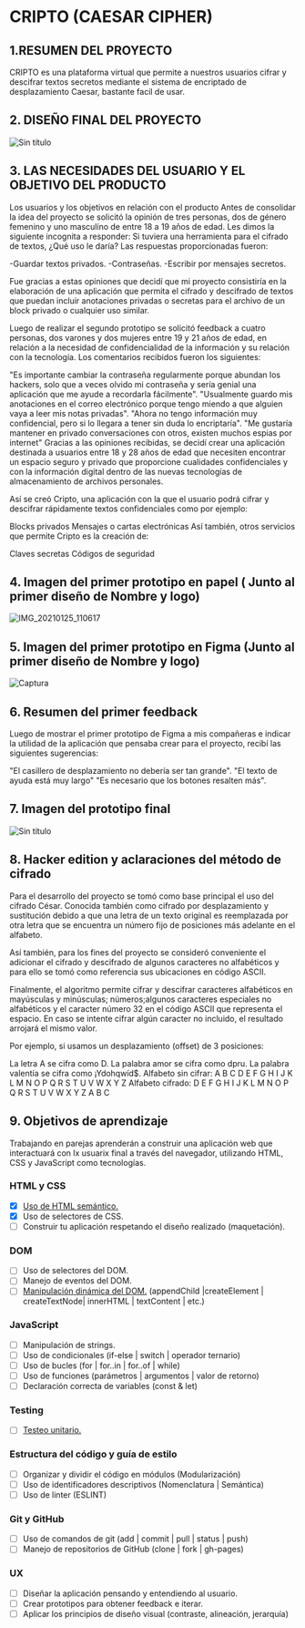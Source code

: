 # CRIPTO (CAESAR CIPHER)

## 1.RESUMEN DEL PROYECTO
CRIPTO es una plataforma virtual que permite a nuestros usuarios cifrar y descifrar textos secretos mediante el sistema de encriptado de desplazamiento Caesar, bastante facil de usar.

## 2. DISEÑO FINAL DEL PROYECTO

![Sin título](https://user-images.githubusercontent.com/77282012/105870335-2abb1880-5fc6-11eb-8e73-d9642b4cab61.png)

## 3. LAS NECESIDADES DEL USUARIO Y EL OBJETIVO DEL PRODUCTO
Los usuarios y los objetivos en relación con el producto
Antes de consolidar la idea del proyecto se solicitó la opinión de tres personas, dos de género femenino y uno masculíno de entre 18 a 19 años de edad. Les dimos la siguiente incognita a responder: Si tuviera una herramienta para el cifrado de textos, ¿Qué uso le daría?
Las respuestas proporcionadas fueron:

-Guardar textos privados.
-Contraseñas.
-Escribir por mensajes secretos.

Fue gracias a estas opiniones que decidí que mi proyecto consistiría en la elaboración de una aplicación que permita el cifrado y descifrado de textos que puedan incluir anotaciones privadas o secretas para el archivo de un block privado o cualquier uso similar.

Luego de realizar el segundo prototipo se solicitó feedback a cuatro personas, dos varones y dos mujeres entre 19 y 21 años de edad, en relación a la necesidad de confidencialidad de la información y su relación con la tecnología. Los comentarios recibidos fueron los siguientes:

"Es importante cambiar la contraseña regularmente porque abundan los hackers, solo que a veces olvido mi contraseña y sería genial una aplicación que me ayude a recordarla fácilmente".
"Usualmente guardo mis anotaciones en el correo electrónico porque tengo miendo a que alguien vaya a leer mis notas privadas".
"Ahora no tengo información muy confidencial, pero si lo llegara a tener sin duda lo encriptaría".
"Me gustaría mantener en privado conversaciones con otros, existen muchos espias por internet"
Gracias a las opiniones recibidas, se decidí crear una aplicación destinada a usuarios entre 18 y 28 años de edad que necesiten encontrar un espacio seguro y privado que proporcione cualidades confidenciales y con la información digital dentro de las nuevas tecnologías de almacenamiento de archivos personales.

Así se creó Cripto, una aplicación con la que el usuario podrá cifrar y descifrar rápidamente textos confidenciales como por ejemplo:

Blocks privados
Mensajes o cartas electrónicas
Así también, otros servicios que permite Cripto es la creación de:

Claves secretas
Códigos de seguridad

## 4. Imagen del primer prototipo en papel ( Junto al primer diseño de Nombre y logo)

![IMG_20210125_110617](https://user-images.githubusercontent.com/77282012/105852283-43b9ce80-5fb2-11eb-90ef-741bbd0402d8.jpg)

## 5. Imagen del primer prototipo en Figma (Junto al primer diseño de Nombre y logo)

![Captura](https://user-images.githubusercontent.com/77282012/105870276-19720c00-5fc6-11eb-9172-9af046ce35a4.JPG)


## 6. Resumen del primer feedback
Luego de mostrar el primer prototipo de Figma a mis compañeras e indicar la utilidad de la aplicación que pensaba crear para el proyecto, recibí las siguientes sugerencias:

"El casillero de desplazamiento no debería ser tan grande".
"El texto de ayuda está muy largo"
"Es necesario que los botones resalten más".

## 7. Imagen del prototipo final
![Sin título](https://user-images.githubusercontent.com/77282012/105871217-14fa2300-5fc7-11eb-8bf6-66ee09b49ba7.png)

## 8. Hacker edition y aclaraciones del método de cifrado
Para el desarrollo del proyecto se tomó como base principal el uso del cifrado César. Conocida también como cifrado por desplazamiento y sustitución debido a que una letra de un texto original es reemplazada por otra letra que se encuentra un número fijo de posiciones más adelante en el alfabeto.

Así también, para los fines del proyecto se consideró conveniente el adicionar el cifrado y descifrado de algunos caracteres no alfabéticos y para ello se tomó como referencia sus ubicaciones en código ASCII.

Finalmente, el algoritmo permite cifrar y descifrar caracteres alfabéticos en mayúsculas y minúsculas; números;algunos caracteres especiales no alfabéticos y el caracter número 32 en el código ASCII que representa el espacio. En caso se intente cifrar algún caracter no incluido, el resultado arrojará el mismo valor.

Por ejemplo, si usamos un desplazamiento (offset) de 3 posiciones:

La letra A se cifra como D.
La palabra amor se cifra como dpru.
La palabra valentía se cifra como ¡Ydohqwíd$.
Alfabeto sin cifrar: A B C D E F G H I J K L M N O P Q R S T U V W X Y Z
Alfabeto cifrado: D E F G H I J K L M N O P Q R S T U V W X Y Z A B C

## 9. Objetivos de aprendizaje

Trabajando en parejas aprenderán a construir una aplicación web que interactuará
con lx usuarix final a través del navegador, utilizando HTML, CSS y JavaScript
como tecnologías.

### HTML y CSS

* [X] [Uso de HTML semántico.](https://developer.mozilla.org/en-US/docs/Glossary/Semantics#Semantics_in_HTML)
* [X] Uso de selectores de CSS.
* [ ] Construir tu aplicación respetando el diseño realizado (maquetación).

### DOM

* [ ] Uso de selectores del DOM.
* [ ] Manejo de eventos del DOM.
* [ ] [Manipulación dinámica del DOM.](https://developer.mozilla.org/es/docs/Referencia_DOM_de_Gecko/Introducci%C3%B3n)
(appendChild |createElement | createTextNode| innerHTML | textContent | etc.)

### JavaScript

* [ ] Manipulación de strings.
* [ ] Uso de condicionales (if-else | switch | operador ternario)
* [ ] Uso de bucles (for | for..in | for..of | while)
* [ ] Uso de funciones (parámetros | argumentos | valor de retorno)
* [ ] Declaración correcta de variables (const & let)

### Testing

* [ ] [Testeo unitario.](https://jestjs.io/docs/es-ES/getting-started)

### Estructura del código y guía de estilo

* [ ] Organizar y dividir el código en módulos (Modularización)
* [ ] Uso de identificadores descriptivos (Nomenclatura | Semántica)
* [ ] Uso de linter (ESLINT)

### Git y GitHub

* [ ] Uso de comandos de git (add | commit | pull | status | push)
* [ ] Manejo de repositorios de GitHub (clone | fork | gh-pages)

### UX

* [ ] Diseñar la aplicación pensando y entendiendo al usuario.
* [ ] Crear prototipos para obtener feedback e iterar.
* [ ] Aplicar los principios de diseño visual (contraste, alineación, jerarquía)
